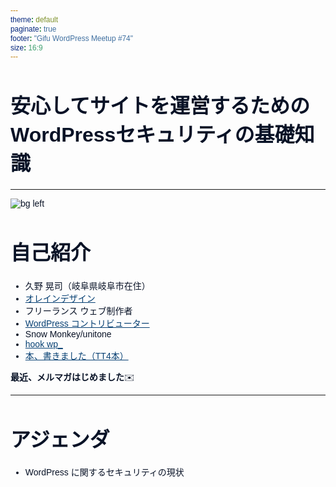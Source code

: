 ```yaml
---
theme: default
paginate: true
footer: "Gifu WordPress Meetup #74" 
size: 16:9
---
```


<style>
    @import "https://fonts.googleapis.com/css2?family=Noto+Sans+JP:wght@100..900&display=swap";

    * {
        font-family: "Noto Sans JP", sans-serif;
        color: #081226;
    }

    h1, h2, h3, h4, h5, h6 {
        color: #081226;
    }

    h1 {
        font-size: 2rem;
    }

    strong {
        color: 
    }

    a {
        color: #074073;
        text-decoration: underline;
    }

    section table {
        width: 100% !important;
        display: table;
    }

    footer {
        font-size: .5rem;
        color: gray;
    }
</style>

# 安心してサイトを運営するためのWordPressセキュリティの基礎知識

---

![bg left](https://olein-design.com/wp-content/uploads/2023/08/kuno_high-quality_square-768x768.jpg)

# 自己紹介

- 久野 晃司（岐阜県岐阜市在住）
- [オレインデザイン](https://olein-design.com)
- フリーランス ウェブ制作者
- [WordPress コントリビューター](https://profiles.wordpress.org/olein/)
- Snow Monkey/unitone
- [hook wp_](https://hook-wp.com/)
- [本、書きました（TT4本）](https://amzn.to/4fKGPWd)

**最近、メルマガはじめました**✉️

---

# アジェンダ

- WordPress に関するセキュリティの現状